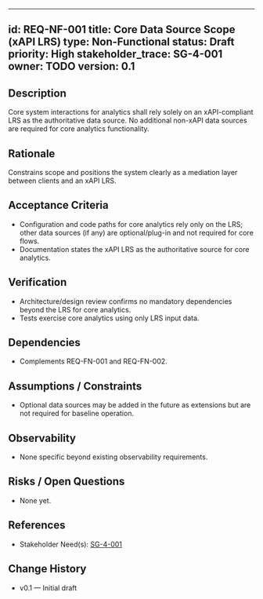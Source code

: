 
---
id: REQ-NF-001
title: Core Data Source Scope (xAPI LRS)
type: Non-Functional
status: Draft
priority: High
stakeholder_trace: SG-4-001
owner: TODO
version: 0.1
---


## Description
Core system interactions for analytics shall rely solely on an xAPI-compliant LRS as the authoritative data source. No additional non-xAPI data sources are required for core analytics functionality.


## Rationale
Constrains scope and positions the system clearly as a mediation layer between clients and an xAPI LRS.


## Acceptance Criteria
- Configuration and code paths for core analytics rely only on the LRS; other data sources (if any) are optional/plug-in and not required for core flows.
- Documentation states the xAPI LRS as the authoritative source for core analytics.


## Verification
- Architecture/design review confirms no mandatory dependencies beyond the LRS for core analytics.
- Tests exercise core analytics using only LRS input data.


## Dependencies
- Complements REQ-FN-001 and REQ-FN-002.


## Assumptions / Constraints
- Optional data sources may be added in the future as extensions but are not required for baseline operation.


## Observability
- None specific beyond existing observability requirements.

## Risks / Open Questions
- None yet.


## References
- Stakeholder Need(s): [SG-4-001](../strs-needs/SG-4-001.md)


## Change History
- v0.1 — Initial draft


